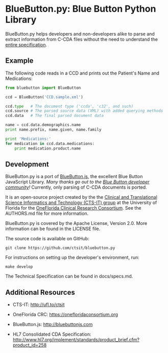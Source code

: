 BlueButton.py: Blue Button Python Library
=========================================

BlueButton.py helps developers and non-developers alike to parse and extract
information from C-CDA files without the need to understand the [entire
specification][1].

[1]: http://www.hl7.org/implement/standards/product_brief.cfm?product_id=258


Example
-------

The following code reads in a CCD and prints out the Patient's Name and
Medications:

```python
from bluebutton import BlueButton

ccd = BlueButton('CCD.sample.xml')

ccd.type   # The document type ('ccda', 'c32', and such)
ccd.source # The parsed source data (XML) with added querying methods
ccd.data   # The final parsed document data

name = ccd.data.demographics.name
print name.prefix, name.given, name.family

print 'Medications:'
for medication in ccd.data.medications:
	print medication.product.name
```


Development
-----------

BlueButton.py is a port of [BlueButton.js][], the excellent Blue Button
JavaScript Library. _Many thanks go out to the [Blue Button developer
community](https://github.com/orgs/blue-button/people)!_ Currently, only
parsing of C-CDA documents is ported.

It is an open-source project created by the the [Clinical and
Translational Science Informatics and Technology (CTS-IT) group][CTS-IT] at the
University of Florida for the [OneFlorida Clinical Research
Consortium][OneFlorida]. See the AUTHORS.md file for more information.

BlueButton.py is covered by the Apache License, Version 2.0. More information
can be found in the LICENSE file.

The source code is available on GitHub:

	git clone https://github.com/ctsit/bluebutton.py

For instructions on setting up the developer's environment, run:

	make develop

The Technical Specification can be found in docs/specs.md.


Additional Resources
--------------------

 * CTS-IT:
   http://ufl.to/ctsit

 * OneFlorida CRC:
   https://onefloridaconsortium.org

 * BlueButton.js:
   http://bluebuttonjs.com

 * HL7 Consolidated CDA Specification:
   http://www.hl7.org/implement/standards/product_brief.cfm?product_id=258


[BlueButton.js]: http://bluebuttonjs.com
[CTS-IT]: http://ufl.to/ctsit
[OneFlorida]: https://onefloridaconsortium.org
